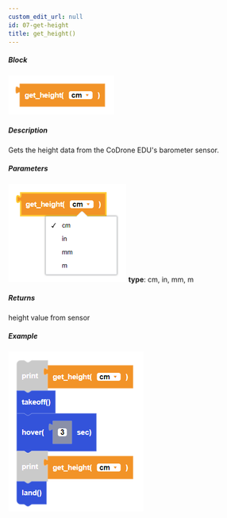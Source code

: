 ```yaml
---
custom_edit_url: null
id: 07-get-height
title: get_height()
---
```


##### Block

![get height block image](get_height.PNG)<br />

##### Description

Gets the height data from the CoDrone EDU's barometer sensor.

##### Parameters
![get height block image](get_height_params.PNG)
**type**: cm, in, mm, m <br />

##### Returns

height value from sensor

##### Example

![get height example](get_height_example.PNG)